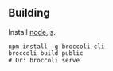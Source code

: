 ## Building

Install [node.js](https://nodejs.org).

	npm install -g broccoli-cli
	broccoli build public
	# Or: broccoli serve
